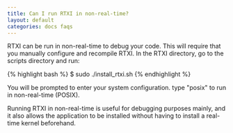 ```yaml
---
title: Can I run RTXI in non-real-time?
layout: default
categories: docs faqs
---
```


RTXI can be run in non-real-time to debug your code. This will require that you
manually configure and recompile RTXI. In the RTXI directory, go to the scripts
directory and run:

{% highlight bash %}
$ sudo ./install_rtxi.sh
{% endhighlight %}

You will be prompted to enter your system configuration. type "posix" to run in
non-real-time (POSIX). 

Running RTXI in non-real-time is useful for debugging purposes mainly, and it
also allows the application to be installed without having to install a
real-time kernel beforehand.
